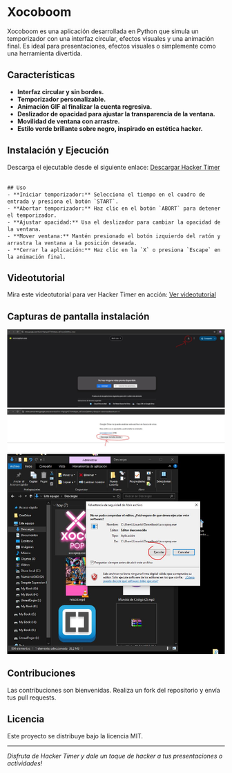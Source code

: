 
# Xocoboom 

Xocoboom  es una aplicación desarrollada en Python que simula un temporizador con una interfaz circular, efectos visuales y una animación final. Es ideal para presentaciones, efectos visuales o simplemente como una herramienta divertida.

## Características
- **Interfaz circular y sin bordes.**
- **Temporizador personalizable.**
- **Animación GIF al finalizar la cuenta regresiva.**
- **Deslizador de opacidad para ajustar la transparencia de la ventana.**
- **Movilidad de ventana con arrastre.**
- **Estilo verde brillante sobre negro, inspirado en estética hacker.**



## Instalación y Ejecución
 Descarga el ejecutable desde el siguiente enlace:
   [Descargar Hacker Timer](https://drive.google.com/file/d/1CknZnJKnQF4jjuJu5sSwSRzGuq4uelKR/view?usp=sharing)


```

## Uso
- **Iniciar temporizador:** Selecciona el tiempo en el cuadro de entrada y presiona el botón `START`.
- **Abortar temporizador:** Haz clic en el botón `ABORT` para detener el temporizador.
- **Ajustar opacidad:** Usa el deslizador para cambiar la opacidad de la ventana.
- **Mover ventana:** Mantén presionado el botón izquierdo del ratón y arrastra la ventana a la posición deseada.
- **Cerrar la aplicación:** Haz clic en la `X` o presiona `Escape` en la animación final.
```

## Videotutorial
Mira este videotutorial para ver Hacker Timer en acción:
[Ver videotutorial](https://www.youtube.com/watch?v=NsxmHdBRT2Q)

## Capturas de pantalla instalación
![Xocopop en acción](Descargar.JPG)
![Xocopop en acción](Descargar1.JPG)
![Xocopop en acción](Descarga3.JPG)

## Contribuciones
Las contribuciones son bienvenidas. Realiza un fork del repositorio y envía tus pull requests.

## Licencia
Este proyecto se distribuye bajo la licencia MIT.

---

_Disfruta de Hacker Timer y dale un toque de hacker a tus presentaciones o actividades!_
